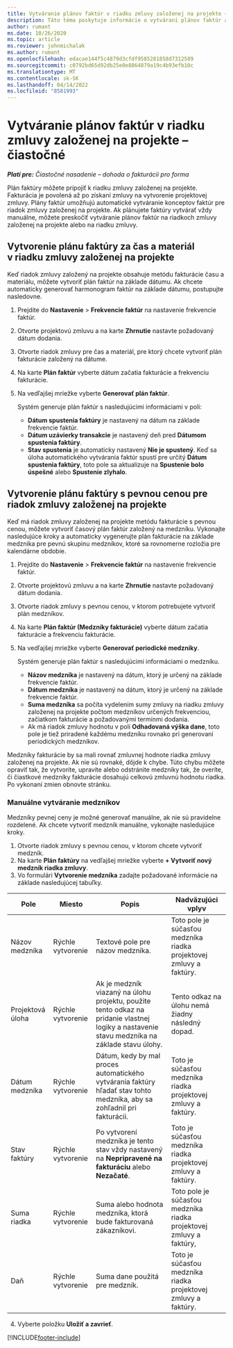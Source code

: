 ```yaml
---
title: Vytváranie plánov faktúr v riadku zmluvy založenej na projekte – čiastočné
description: Táto téma poskytuje informácie o vytváraní plánov faktúr a medzníkov.
author: rumant
ms.date: 10/26/2020
ms.topic: article
ms.reviewer: johnmichalak
ms.author: rumant
ms.openlocfilehash: edacae144f5c4879d3cfdf9585281858d7312589
ms.sourcegitcommit: c0792bd65d92db25e0e8864879a19c4b93efb10c
ms.translationtype: MT
ms.contentlocale: sk-SK
ms.lasthandoff: 04/14/2022
ms.locfileid: "8581993"
---
```

# <a name="create-invoice-schedules-on-a-project-based-contract-line---lite"></a>Vytváranie plánov faktúr v riadku zmluvy založenej na projekte – čiastočné

_**Platí pre:** Čiastočné nasadenie – dohoda o fakturácii pro forma_

Plán faktúry môžete pripojiť k riadku zmluvy založenej na projekte. Fakturácia je povolená až po získaní zmluvy na vytvorenie projektovej zmluvy. Plány faktúr umožňujú automatické vytváranie konceptov faktúr pre riadok zmluvy založenej na projekte. Ak plánujete faktúry vytvárať vždy manuálne, môžete preskočiť vytváranie plánov faktúr na riadkoch zmluvy založenej na projekte alebo na riadku zmluvy.

## <a name="create-a-time-and-material-invoice-schedule-for-a-project-based-contract-line"></a>Vytvorenie plánu faktúry za čas a materiál v riadku zmluvy založenej na projekte

Keď riadok zmluvy založený na projekte obsahuje metódu fakturácie času a materiálu, môžete vytvoriť plán faktúr na základe dátumu. Ak chcete automaticky generovať harmonogram faktúr na základe dátumu, postupujte nasledovne.

1. Prejdite do **Nastavenie** > **Frekvencie faktúr** na nastavenie frekvencie faktúr.
2. Otvorte projektovú zmluvu a na karte **Zhrnutie** nastavte požadovaný dátum dodania.
3. Otvorte riadok zmluvy pre čas a materiál, pre ktorý chcete vytvoriť plán fakturácie založený na dátume. 
4. Na karte **Plán faktúr** vyberte dátum začatia fakturácie a frekvenciu fakturácie. 
5. Na vedľajšej mriežke vyberte **Generovať plán faktúr**.

    Systém generuje plán faktúr s nasledujúcimi informáciami v poli:

    - **Dátum spustenia faktúry** je nastavený na dátum na základe frekvencie faktúr.
    - **Dátum uzávierky transakcie** je nastavený deň pred **Dátumom spustenia faktúry**.
    - **Stav spustenia** je automaticky nastavený **Nie je spustený**. Keď sa úloha automatického vytvárania faktúr spustí pre určitý **Dátum spustenia faktúry**, toto pole sa aktualizuje na **Spustenie bolo úspešné** alebo **Spustenie zlyhalo**.

## <a name="create-a-fixed-price-invoice-schedule-for-a-project-based-contract-line"></a>Vytvorenie plánu faktúry s pevnou cenou pre riadok zmluvy založenej na projekte

Keď má riadok zmluvy založenej na projekte metódu fakturácie s pevnou cenou, môžete vytvoriť časový plán faktúr založený na medzníku. Vykonajte nasledujúce kroky a automaticky vygenerujte plán fakturácie na základe medzníka pre pevnú skupinu medzníkov, ktoré sa rovnomerne rozložia pre kalendárne obdobie.

1. Prejdite do **Nastavenie** > **Frekvencie faktúr** na nastavenie frekvencie faktúr.
2. Otvorte projektovú zmluvu a na karte **Zhrnutie** nastavte požadovaný dátum dodania.
3. Otvorte riadok zmluvy s pevnou cenou, v ktorom potrebujete vytvoriť plán medzníkov. 
4. Na karte **Plán faktúr (Medzníky fakturácie)** vyberte dátum začatia fakturácie a frekvenciu fakturácie. 
5. Na vedľajšej mriežke vyberte **Generovať periodické medzníky**.

    Systém generuje plán faktúr s nasledujúcimi informáciami o medzníku.

    - **Názov medzníka** je nastavený na dátum, ktorý je určený na základe frekvencie faktúr.
    - **Dátum medzníka** je nastavený na dátum, ktorý je určený na základe frekvencie faktúr.
    - **Suma medzníka** sa počíta vydelením sumy zmluvy na riadku zmluvy založenej na projekte počtom medzníkov určených frekvenciou, začiatkom fakturácie a požadovanými termínmi dodania.
    - Ak má riadok zmluvy hodnotu v poli **Odhadovaná výška dane**, toto pole je tiež priradené každému medzníku rovnako pri generovaní periodických medzníkov.

Medzníky fakturácie by sa mali rovnať zmluvnej hodnote riadka zmluvy založenej na projekte. Ak nie sú rovnaké, dôjde k chybe. Túto chybu môžete opraviť tak, že vytvoríte, upravíte alebo odstránite medzníky tak, že overíte, či čiastkové medzníky fakturácie dosahujú celkovú zmluvnú hodnotu riadka. Po vykonaní zmien obnovte stránku.

### <a name="manually-create-milestones"></a>Manuálne vytváranie medzníkov

Medzníky pevnej ceny je možné generovať manuálne, ak nie sú pravidelne rozdelené. Ak chcete vytvoriť medzník manuálne, vykonajte nasledujúce kroky.

1. Otvorte riadok zmluvy s pevnou cenou, v ktorom chcete vytvoriť medzník. 
2. Na karte **Plán faktúry** na vedľajšej mriežke vyberte **+ Vytvoriť nový medzník riadka zmluvy**.
3. Vo formulári **Vytvorenie medzníka** zadajte požadované informácie na základe nasledujúcej tabuľky. 

| Pole | Miesto | Popis | Nadväzujúci vplyv |
| --- | --- | --- | --- |
| Názov medzníka | Rýchle vytvorenie | Textové pole pre názov medzníka. | Toto pole je súčasťou medzníka riadka projektovej zmluvy a faktúry. |
| Projektová úloha | Rýchle vytvorenie | Ak je medzník viazaný na úlohu projektu, použite tento odkaz na pridanie vlastnej logiky a nastavenie stavu medzníka na základe stavu úlohy. | Tento odkaz na úlohu nemá žiadny následný dopad. |
| Dátum medzníka | Rýchle vytvorenie | Dátum, kedy by mal proces automatického vytvárania faktúry hľadať stav tohto medzníka, aby sa zohľadnil pri fakturácii. | Toto je súčasťou medzníka riadka projektovej zmluvy a faktúry. |
| Stav faktúry | Rýchle vytvorenie | Po vytvorení medzníka je tento stav vždy nastavený na **Nepripravené na fakturáciu** alebo **Nezačaté**. | Toto je súčasťou medzníka riadka projektovej zmluvy a faktúry. |
| Suma riadka | Rýchle vytvorenie | Suma alebo hodnota medzníka, ktorá bude fakturovaná zákazníkovi. | Toto pole je súčasťou medzníka riadka projektovej zmluvy a faktúry, |
| Daň | Rýchle vytvorenie | Suma dane použitá pre medzník. | Toto je súčasťou medzníka riadka projektovej zmluvy a faktúry. |

4. Vyberte položku **Uložiť a zavrieť**.


[!INCLUDE[footer-include](../../includes/footer-banner.md)]